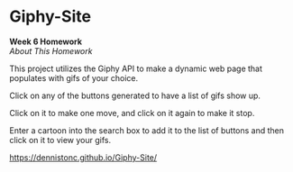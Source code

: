 # Giphy-Site

**Week 6 Homework**\
*About This Homework*

This project utilizes the Giphy API to make a dynamic web page that populates with gifs of your choice.

Click on any of the buttons generated to have a list of gifs show up.

Click on it to make one move, and click on it again to make it stop.

Enter a cartoon into the search box to add it to the list of buttons and then click on it to view your gifs.

https://dennistonc.github.io/Giphy-Site/